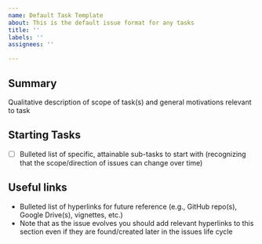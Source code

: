 ```yaml
---
name: Default Task Template
about: This is the default issue format for any tasks
title: ''
labels: ''
assignees: ''

---
```


## Summary

Qualitative description of scope of task(s) and general motivations relevant to task

## Starting Tasks

- [ ] Bulleted list of specific, attainable sub-tasks to start with (recognizing that the scope/direction of issues can change over time)

## Useful links

- Bulleted list of hyperlinks for future reference (e.g., GitHub repo(s), Google Drive(s), vignettes, etc.)
- Note that as the issue evolves you should add relevant hyperlinks to this section even if they are found/created later in the issues life cycle
